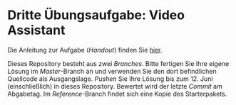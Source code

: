# Dritte Übungsaufgabe: Video Assistant

Die Anleitung zur Aufgabe (*Handout*) finden Sie [hier](https://regensburger-forscher.de/mme/Aufgaben/SS20-04-Video-Assistant/). 

Dieses Repository besteht aus zwei *Branches*. Bitte fertigen Sie Ihre eigene Lösung im *Master*-Branch an und verwenden Sie den dort befindlichen Quellcode als Ausgangslage. *Pushen* Sie Ihre Lösung bis zum 12. Juni (einschließlich) in dieses Repository. Bewertet wird der letzte *Commit* am Abgabetag. Im *Reference*-Branch findet sich eine Kopie des Starterpakets.